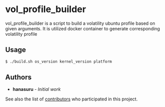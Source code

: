 # vol_profile_builder

vol_profile_builder is a script to build a volatility ubuntu profile based on given arguments. It is utilized docker container to generate corresponding volatility profile

## Usage

```bash
$ ./build.sh os_version kernel_version platform
```

## Authors

* **hanasuru** - *Initial work* 

See also the list of [contributors](https://github.com/hanasuru/vol_profile_builder/contributors) who participated in this project.
